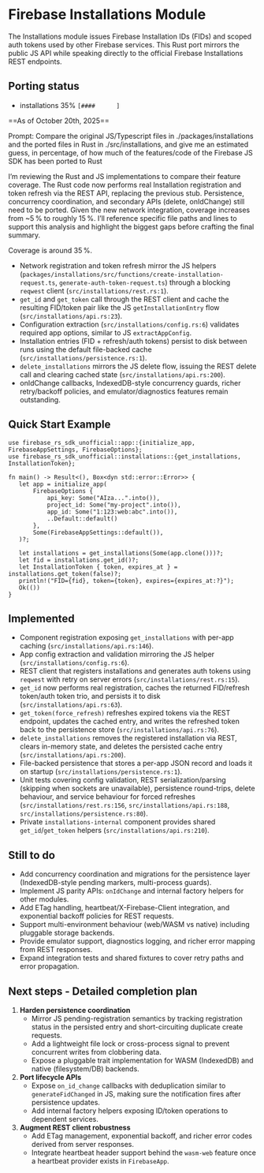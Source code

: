 # Firebase Installations Module

The Installations module issues Firebase Installation IDs (FIDs) and scoped auth tokens used by other Firebase services. This Rust port mirrors the public JS API while speaking directly to the official Firebase Installations REST endpoints.

## Porting status
- installations 35% `[####      ]`

==As of October 20th, 2025==

Prompt: Compare the original JS/Typescript files in ./packages/installations and the ported files in Rust in ./src/installations, and give me an estimated guess, in percentage, of how much of the features/code of the Firebase JS SDK has been ported to Rust

I’m reviewing the Rust and JS implementations to compare their feature coverage. The Rust code now performs real Installation registration and token refresh via the REST API, replacing the previous stub. Persistence, concurrency coordination, and secondary APIs (delete, onIdChange) still need to be ported. Given the new network integration, coverage increases from ~5 % to roughly 15 %. I’ll reference specific file paths and lines to support this analysis and highlight the biggest gaps before crafting the final summary.

Coverage is around 35 %.

  - Network registration and token refresh mirror the JS helpers (`packages/installations/src/functions/create-installation-request.ts`, `generate-auth-token-request.ts`) through a blocking `reqwest` client (`src/installations/rest.rs:1`).
  - `get_id` and `get_token` call through the REST client and cache the resulting FID/token pair like the JS `getInstallationEntry` flow (`src/installations/api.rs:23`).
  - Configuration extraction (`src/installations/config.rs:6`) validates required app options, similar to JS `extractAppConfig`.
  - Installation entries (FID + refresh/auth tokens) persist to disk between runs using the default file-backed cache (`src/installations/persistence.rs:1`).
  - `delete_installations` mirrors the JS delete flow, issuing the REST delete call and clearing cached state (`src/installations/api.rs:200`).
  - onIdChange callbacks, IndexedDB-style concurrency guards, richer retry/backoff policies, and emulator/diagnostics features remain outstanding.

## Quick Start Example
```rust,no_run
use firebase_rs_sdk_unofficial::app::{initialize_app, FirebaseAppSettings, FirebaseOptions};
use firebase_rs_sdk_unofficial::installations::{get_installations, InstallationToken};

fn main() -> Result<(), Box<dyn std::error::Error>> {
   let app = initialize_app(
       FirebaseOptions {
           api_key: Some("AIza...".into()),
           project_id: Some("my-project".into()),
           app_id: Some("1:123:web:abc".into()),
           ..Default::default()
       },
       Some(FirebaseAppSettings::default()),
   )?;

   let installations = get_installations(Some(app.clone()))?;
   let fid = installations.get_id()?;
   let InstallationToken { token, expires_at } = installations.get_token(false)?;
   println!("FID={fid}, token={token}, expires={expires_at:?}");
   Ok(())
}
```

## Implemented
- Component registration exposing `get_installations` with per-app caching (`src/installations/api.rs:146`).
- App config extraction and validation mirroring the JS helper (`src/installations/config.rs:6`).
- REST client that registers installations and generates auth tokens using `reqwest` with retry on server errors (`src/installations/rest.rs:15`).
- `get_id` now performs real registration, caches the returned FID/refresh token/auth token trio, and persists it to disk (`src/installations/api.rs:63`).
- `get_token(force_refresh)` refreshes expired tokens via the REST endpoint, updates the cached entry, and writes the refreshed token back to the persistence store (`src/installations/api.rs:76`).
- `delete_installations` removes the registered installation via REST, clears in-memory state, and deletes the persisted cache entry (`src/installations/api.rs:200`).
- File-backed persistence that stores a per-app JSON record and loads it on startup (`src/installations/persistence.rs:1`).
- Unit tests covering config validation, REST serialization/parsing (skipping when sockets are unavailable), persistence round-trips, delete behaviour, and service behaviour for forced refreshes (`src/installations/rest.rs:156`, `src/installations/api.rs:188`, `src/installations/persistence.rs:80`).
- Private `installations-internal` component provides shared `get_id`/`get_token` helpers (`src/installations/api.rs:210`).

## Still to do
- Add concurrency coordination and migrations for the persistence layer (IndexedDB-style pending markers, multi-process guards).
- Implement JS parity APIs: `onIdChange` and internal factory helpers for other modules.
- Add ETag handling, heartbeat/X-Firebase-Client integration, and exponential backoff policies for REST requests.
- Support multi-environment behaviour (web/WASM vs native) including pluggable storage backends.
- Provide emulator support, diagnostics logging, and richer error mapping from REST responses.
- Expand integration tests and shared fixtures to cover retry paths and error propagation.

## Next steps - Detailed completion plan
1. **Harden persistence coordination**
   - Mirror JS pending-registration semantics by tracking registration status in the persisted entry and short-circuiting duplicate create requests.
   - Add a lightweight file lock or cross-process signal to prevent concurrent writes from clobbering data.
   - Expose a pluggable trait implementation for WASM (IndexedDB) and native (filesystem/DB) backends.
2. **Port lifecycle APIs**
   - Expose `on_id_change` callbacks with deduplication similar to `generateFidChanged` in JS, making sure the notification fires after persistence updates.
   - Add internal factory helpers exposing ID/token operations to dependent services.
3. **Augment REST client robustness**
   - Add ETag management, exponential backoff, and richer error codes derived from server responses.
   - Integrate heartbeat header support behind the `wasm-web` feature once a heartbeat provider exists in `FirebaseApp`.
